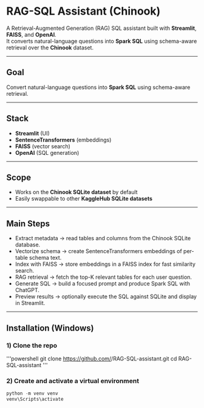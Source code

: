 # RAG-SQL Assistant (Chinook)

A Retrieval-Augmented Generation (RAG) SQL assistant built with **Streamlit**, **FAISS**, and **OpenAI**.  
It converts natural-language questions into **Spark SQL** using schema-aware retrieval over the **Chinook** dataset.

---

## Goal
Convert natural-language questions into **Spark SQL** using schema-aware retrieval.

---

## Stack
- **Streamlit** (UI)  
- **SentenceTransformers** (embeddings)  
- **FAISS** (vector search)  
- **OpenAI** (SQL generation)  

---

## Scope
- Works on the **Chinook SQLite dataset** by default  
- Easily swappable to other **KaggleHub SQLite datasets**  

---

## Main Steps
- Extract metadata → read tables and columns from the Chinook SQLite database.  
- Vectorize schema → create SentenceTransformers embeddings of per-table schema text.  
- Index with FAISS → store embeddings in a FAISS index for fast similarity search.  
- RAG retrieval → fetch the top-K relevant tables for each user question.  
- Generate SQL → build a focused prompt and produce Spark SQL with ChatGPT.  
- Preview results → optionally execute the SQL against SQLite and display in Streamlit.  

---

## Installation (Windows)

### 1) Clone the repo
'''powershell
git clone https://github.com/<your-username>/RAG-SQL-assistant.git
cd RAG-SQL-assistant
'''

### 2) Create and activate a virtual environment
```powershell
python -m venv venv
venv\Scripts\activate


